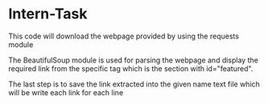 # Intern-Task
This code will download the webpage provided by using the requests module

The BeautifulSoup module is used for parsing the webpage and display the required link from the specific tag which is the section with id="featured".

The last step is to save the link extracted into the given name text file which will be write each link for each line

